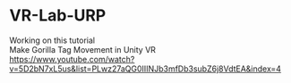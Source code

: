 # VR-Lab-URP

Working on this tutorial  
Make Gorilla Tag Movement in Unity VR  
https://www.youtube.com/watch?v=5D2bN7xL5us&list=PLwz27aQG0IIINJb3mfDb3subZ6j8VdtEA&index=4  
